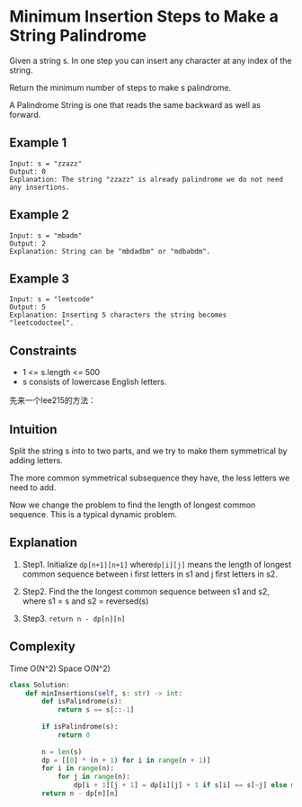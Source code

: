 # Minimum Insertion Steps to Make a String Palindrome

Given a string s. In one step you can insert any character at any index of the string.

Return the minimum number of steps to make s palindrome.

A Palindrome String is one that reads the same backward as well as forward.

## Example 1

```text
Input: s = "zzazz"
Output: 0
Explanation: The string "zzazz" is already palindrome we do not need any insertions.
```

## Example 2

```text
Input: s = "mbadm"
Output: 2
Explanation: String can be "mbdadbm" or "mdbabdm".
```

## Example 3

```text
Input: s = "leetcode"
Output: 5
Explanation: Inserting 5 characters the string becomes "leetcodocteel".
```

## Constraints

- 1 <= s.length <= 500
- s consists of lowercase English letters.

先来一个lee215的方法：

## Intuition

Split the string s into to two parts,
and we try to make them symmetrical by adding letters.

The more common symmetrical subsequence they have,
the less letters we need to add.

Now we change the problem to find the length of longest common sequence.
This is a typical dynamic problem.

## Explanation

1. Step1.
Initialize `dp[n+1][n+1]`
where`dp[i][j]` means the length of longest common sequence between
i first letters in s1 and j first letters in s2.

2. Step2.
Find the the longest common sequence between s1 and s2,
where s1 = s and s2 = reversed(s)

3. Step3.
`return n - dp[n][n]`

## Complexity

Time O(N^2)
Space O(N^2)

```python
class Solution:
    def minInsertions(self, s: str) -> int:
        def isPalindrome(s):
            return s == s[::-1]
        
        if isPalindrome(s):
            return 0
        
        n = len(s)
        dp = [[0] * (n + 1) for i in range(n + 1)]
        for i in range(n):
            for j in range(n):
                dp[i + 1][j + 1] = dp[i][j] + 1 if s[i] == s[~j] else max(dp[i][j + 1], dp[i + 1][j])
        return n - dp[n][n]
```

